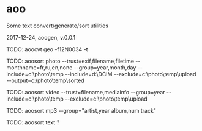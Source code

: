 # aoo
Some text convert/generate/sort utilities

2017-12-24, aoogen, v.0.0.1 

TODO: aoocvt geo -f12N0034 -t

TODO: aoosort photo --trust=exif,filename,filetime --monthname=fr,ru,en,none --group=year,month,day --include=c:\photo\temp --include=d:\DCIM --exclude=c:\photo\temp\upload --output=c:\photo\temp\sorted

TODO: aoosort video --trust=filename,mediainfo --group=year --include=c:\photo\temp --exclude=c:\photo\temp\upload

TODO: aoosort mp3 --group="artist,year album,num track"

TODO: aoosort text ?